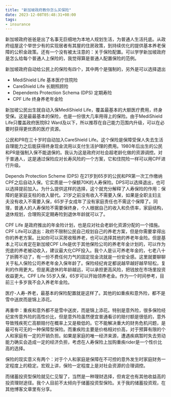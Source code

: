 ```yaml
---
title: "新加坡政府教你怎么买保险"
date: 2023-12-08T05:48:31+08:00
tags: 
- insurance
---
```


新加坡政府爸爸是出了名事无巨细地为本地人规划生活，为普通人生活托底。从政府组屋这个举世少有的实现居者有其屋的住房政策，到持续优化的提供基本养老保障的公积金政策。还有一个没有被太注意的：关于保险配置。可以学学新加坡政府是怎么给每个普通人上保险的，我觉得算是普通人配置保险的范例。

新加坡政府自动给公民上的保险有四个，其中两个是强制的，另外是可以选择退出
- MediShield Life 基本医疗住院险
- CareShield Life 长期照顾险
- Dependents Protection Schema (DPS) 定期寿险
- CPF Life 终身养老年金险

新加坡公民出生就自动入保MediShield Life，覆盖最基本的大额医疗费用，终身受保。这是最最基本的保险，也是一份很大几率用得上的保险。由于MediShield Life只覆盖政府医院B2 Ward及以下，所以推荐在自己能力范围内升级，可以在必要时获得更优质的医疗资源。

公民和PR在三十岁时自动加入CareShield Life。这个保险是保障受保人失去生活自理能力之后能获得终身现金流用以支付生活护理的费用。1980年后出生的公民和PR是强制入保不能退保的。我认为这是政府对社会超老龄化做的资源调控。对于普通人，这是通过保险应对长寿风险的一个方案，它和住院险一样可以用CPF进行升级。

Depends Protection Scheme (DPS) 在21岁到65岁的公民和PR第一次工作缴纳CPF之后自动入保。它实质是一个保额70K的人寿保险。DPS可以选择退出，也可以选择提前加入。为什么提供这样的选择，这个就充分解释了人寿保险的作用：保障的是家庭支柱的收入替代。21岁之前没有收入不需要入保，如果是全职主妇主夫没有收入不需要入保，65岁子女成年了没有家庭责任也不需这个保障了。同理，普通人的人寿保险不需要保终身，个人根据自己的收入和负债率，家庭结构，退休规划，合理购买定期寿险到退休年龄就可以了。

CPF Life 是政府推出的年金险计划，也是应对社会老龄化资源分配的一个措施。CPF Life可以退出：政府不限制公民自己规划自己的养老方案，但是你需要拿得出你的养老方案。比如你可以买房收租养老，也可以选择其他的养老年金险。但是基本上可以肯定在新加坡CPF Life是优于其他保险公司的养老年金计划的，可以作为兜底的养老被动收入，建议最大化CPF投入。我个人是认可养老年金的，七老八十了折腾不动了，有一份不费任何力气的固定现金流就是一份安全感。这里就要聊聊关于私人保险公司养老年金入保年龄了。保险经纪肯定都说越早越好越早轻松，复利的作用更大。但是离退休的年龄越远，可以承担更高风险，把钱放在市场里投资收益更大。CPF Life 55岁入保，65岁可以开始领养老金。作为一个时间参考，目前三十多岁我不会入养老年金险。

医疗-人寿-养老，最基本的保险配置就是这样了。其他的如重疾和意外险，都不是雪中送炭而是锦上添花。

再重申：重疾和意外都不是雪中送炭，而是锦上添花。特别是意外险，很多保险经纪宣传意外险的高性价比，但是意外险虽然便宜普通看诊的赔付额是很低的，意外导致残疾死亡高额赔付在概率上又是极低的。它不能解决重大的财务危机问题，是最可有可无的一种保障型保险。而重疾险主要是价格相对价高，对于预算有限的个人和家庭有一定的开销负担。如果是家庭的唯一经济来源，遭遇疾病暂时失去劳动能力确实会造成一定的经济负担，考虑在人寿保险上加购重疾rider是一个性价比高的选择。

保险的现实意义有两个：对于个人和家庭是保障在不可控的意外发生时家庭财务一定程度上的稳定。宏观上讲，保险一定程度上是对社会资源的合理调控。

而储蓄投资型保险就见仁见智了，当然是一种理财选择，但肯定也有其他收益高的投资理财途径。我个人目前不太倾向于储蓄投资型保险。关于我的储蓄投资观，在其他博客文章里有分享。
